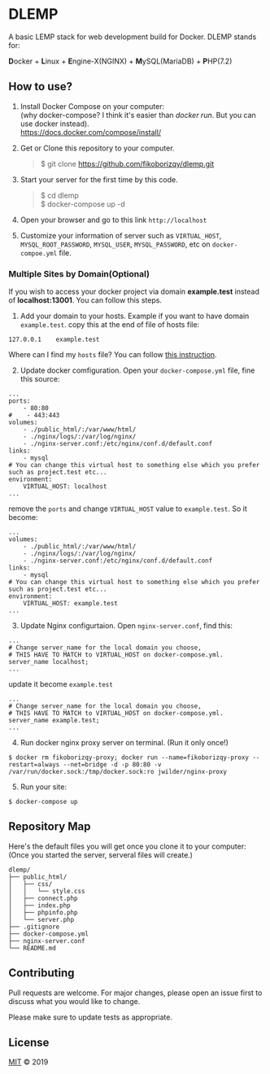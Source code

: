 # DLEMP

A basic LEMP stack for web development build for Docker. DLEMP stands for:

**D**ocker + **L**inux + **E**ngine-X(NGINX) + **M**ySQL(MariaDB) + **P**HP(7.2)

## How to use?

1. Install Docker Compose on your computer:  
   (why docker-compose? I think it's easier than _docker run_. But you can use docker instead).  
   https://docs.docker.com/compose/install/  

2. Get or Clone this repository to your computer.  
   > $ git clone https://github.com/fikoborizqy/dlemp.git  

3. Start your server for the first time by this code.  
   > $ cd dlemp  
   > $ docker-compose up -d  

4. Open your browser and go to this link `http://localhost`

5. Customize your information of server such as `VIRTUAL_HOST`, `MYSQL_ROOT_PASSWORD`, `MYSQL_USER`, `MYSQL_PASSWORD`, etc on `docker-compoe.yml` file.

### Multiple Sites by Domain(Optional)

If you wish to access your docker project via domain **example.test** instead of **localhost:13001**. You can follow this steps.

1. Add your domain to your hosts. Example if you want to have domain `example.test`. copy this at the end of file of hosts file:  
```
127.0.0.1    example.test
```  
Where can I find my `hosts` file? You can follow [this instruction](https://www.mgt-commerce.com/documentation/mgt-development-environment-usage-host-file).

2. Update docker comfiguration. Open your `docker-compose.yml` file, fine this source:
```
...
ports:
    - 80:80
#    - 443:443
volumes:
    - ./public_html/:/var/www/html/
    - ./nginx/logs/:/var/log/nginx/
    - ./nginx-server.conf:/etc/nginx/conf.d/default.conf
links:
    - mysql
# You can change this virtual host to something else which you prefer such as project.test etc...
environment:
    VIRTUAL_HOST: localhost
...
```
remove the `ports` and change `VIRTUAL_HOST` value to `example.test`. So it become:
```
...
volumes:
    - ./public_html/:/var/www/html/
    - ./nginx/logs/:/var/log/nginx/
    - ./nginx-server.conf:/etc/nginx/conf.d/default.conf
links:
    - mysql
# You can change this virtual host to something else which you prefer such as project.test etc...
environment:
    VIRTUAL_HOST: example.test
...
```

3. Update Nginx configurtaion. Open `nginx-server.conf`, find this:
```
...
# Change server_name for the local domain you choose, 
# THIS HAVE TO MATCH to VIRTUAL_HOST on docker-compose.yml.
server_name localhost;
...
```
update it become `example.test`
```
...
# Change server_name for the local domain you choose, 
# THIS HAVE TO MATCH to VIRTUAL_HOST on docker-compose.yml.
server_name example.test;
...
```

4. Run docker nginx proxy server on terminal. (Run it only once!)
```
$ docker rm fikoborizqy-proxy; docker run --name=fikoborizqy-proxy --restart=always --net=bridge -d -p 80:80 -v /var/run/docker.sock:/tmp/docker.sock:ro jwilder/nginx-proxy
```

5. Run your site:
```
$ docker-compose up
```


## Repository Map

Here's the default files you will get once you clone it to your computer:  
(Once you started the server, serveral files will create.)  

```
dlemp/
├── public_html/
│   ├── css/
│   │   └── style.css
│   ├── connect.php
│   ├── index.php
│   ├── phpinfo.php
│   └── server.php
├── .gitignore
├── docker-compose.yml
├── nginx-server.conf
└── README.md
```

## Contributing

Pull requests are welcome. For major changes, please open an issue first to discuss what you would like to change.

Please make sure to update tests as appropriate.

## License

[MIT](https://choosealicense.com/licenses/mit/) &copy; 2019

